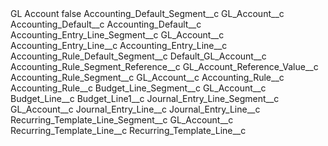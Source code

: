 <?xml version="1.0" encoding="UTF-8"?>
<CustomMetadata xmlns="http://soap.sforce.com/2006/04/metadata" xmlns:xsi="http://www.w3.org/2001/XMLSchema-instance" xmlns:xsd="http://www.w3.org/2001/XMLSchema">
    <label>GL Account</label>
    <protected>false</protected>
    <values>
        <field>Accounting_Default_Segment__c</field>
        <value xsi:type="xsd:string">GL_Account__c</value>
    </values>
    <values>
        <field>Accounting_Default__c</field>
        <value xsi:type="xsd:string">Accounting_Default__c</value>
    </values>
    <values>
        <field>Accounting_Entry_Line_Segment__c</field>
        <value xsi:type="xsd:string">GL_Account__c</value>
    </values>
    <values>
        <field>Accounting_Entry_Line__c</field>
        <value xsi:type="xsd:string">Accounting_Entry_Line__c</value>
    </values>
    <values>
        <field>Accounting_Rule_Default_Segment__c</field>
        <value xsi:type="xsd:string">Default_GL_Account__c</value>
    </values>
    <values>
        <field>Accounting_Rule_Segment_Reference__c</field>
        <value xsi:type="xsd:string">GL_Account_Reference_Value__c</value>
    </values>
    <values>
        <field>Accounting_Rule_Segment__c</field>
        <value xsi:type="xsd:string">GL_Account__c</value>
    </values>
    <values>
        <field>Accounting_Rule__c</field>
        <value xsi:type="xsd:string">Accounting_Rule__c</value>
    </values>
    <values>
        <field>Budget_Line_Segment__c</field>
        <value xsi:type="xsd:string">GL_Account__c</value>
    </values>
    <values>
        <field>Budget_Line__c</field>
        <value xsi:type="xsd:string">Budget_Line1__c</value>
    </values>
    <values>
        <field>Journal_Entry_Line_Segment__c</field>
        <value xsi:type="xsd:string">GL_Account__c</value>
    </values>
    <values>
        <field>Journal_Entry_Line__c</field>
        <value xsi:type="xsd:string">Journal_Entry_Line__c</value>
    </values>
    <values>
        <field>Recurring_Template_Line_Segment__c</field>
        <value xsi:type="xsd:string">GL_Account__c</value>
    </values>
    <values>
        <field>Recurring_Template_Line__c</field>
        <value xsi:type="xsd:string">Recurring_Template_Line__c</value>
    </values>
</CustomMetadata>
